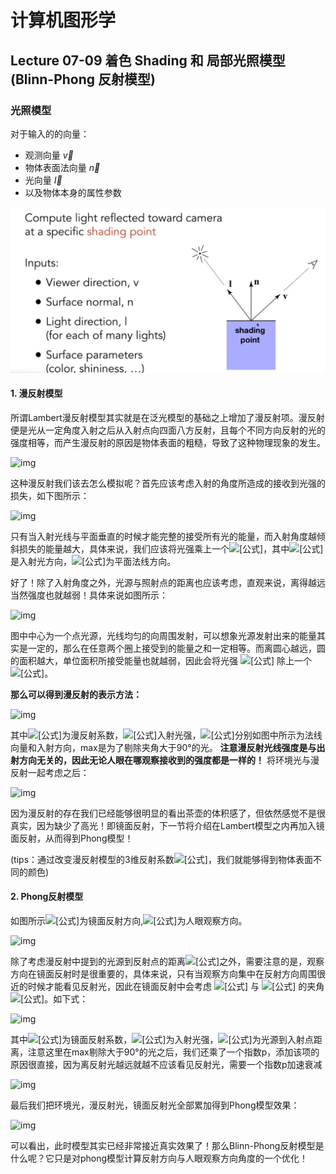 # 计算机图形学

## Lecture 07-09  着色	Shading  和 局部光照模型(Blinn-Phong 反射模型)

### 光照模型

对于输入的的向量：

- 观测向量  $\vec v$
- 物体表面法向量  $\vec n$
- 光向量  $\vec I$
- 以及物体本身的属性参数

![img](https://github.com/LXYYYYY/notes/raw/master/%E8%AE%A1%E7%AE%97%E6%9C%BA%E5%9B%BE%E5%BD%A2%E5%AD%A6/img/07_01.jpg)

#### 1. 漫反射模型

所谓Lambert漫反射模型其实就是在泛光模型的基础之上增加了漫反射项。漫反射便是光从一定角度入射之后从入射点向四面八方反射，且每个不同方向反射的光的强度相等，而产生漫反射的原因是物体表面的粗糙，导致了这种物理现象的发生。

![img](https://pic2.zhimg.com/80/v2-f9d6487d26325965ac807035cbe9eb9d_720w.jpg)

这种漫反射我们该去怎么模拟呢？首先应该考虑入射的角度所造成的接收到光强的损失，如下图所示：

![img](https://pic4.zhimg.com/80/v2-f9b56bf3a1820ef8a6b6297092a956cf_720w.jpg)

只有当入射光线与平面垂直的时候才能完整的接受所有光的能量，而入射角度越倾斜损失的能量越大，具体来说，我们应该将光强乘上一个![[公式]](https://www.zhihu.com/equation?tex=cos%5Ctheta+%3D+l+%5Ccdot+n)，其中![[公式]](https://www.zhihu.com/equation?tex=l)是入射光方向，![[公式]](https://www.zhihu.com/equation?tex=n)为平面法线方向。

好了！除了入射角度之外，光源与照射点的距离也应该考虑，直观来说，离得越远当然强度也就越弱！具体来说如图所示：

![img](https://pic2.zhimg.com/80/v2-e8049585b53b1b1ab71fe5a7067ffe09_720w.jpg)

图中中心为一个点光源，光线均匀的向周围发射，可以想象光源发射出来的能量其实是一定的，那么在任意两个圈上接受到的能量之和一定相等。而离圆心越远，圆的面积越大，单位面积所接受能量也就越弱，因此会将光强 ![[公式]](https://www.zhihu.com/equation?tex=I) 除上一个 ![[公式]](https://www.zhihu.com/equation?tex=r%5E2)。

**那么可以得到漫反射的表示方法：**

![img](https://pic3.zhimg.com/80/v2-679183b3783819c14b6916ce890f7d9e_720w.jpg)

其中![[公式]](https://www.zhihu.com/equation?tex=k_d)为漫反射系数，![[公式]](https://www.zhihu.com/equation?tex=I)入射光强，![[公式]](https://www.zhihu.com/equation?tex=n%2Cl)分别如图中所示为法线向量和入射方向，max是为了剔除夹角大于90°的光。 **注意漫反射光线强度是与出射方向无关的，因此无论人眼在哪观察接收到的强度都是一样的！** 将环境光与漫反射一起考虑之后：

![img](https://pic2.zhimg.com/80/v2-b2ba12e33e376a09957dda252992d989_720w.jpg)

因为漫反射的存在我们已经能够很明显的看出茶壶的体积感了，但依然感觉不是很真实，因为缺少了高光！即镜面反射，下一节将介绍在Lambert模型之内再加入镜面反射，从而得到Phong模型！

(tips：通过改变漫反射模型的3维反射系数![[公式]](https://www.zhihu.com/equation?tex=k_d)，我们就能够得到物体表面不同的颜色)

#### 2. Phong反射模型

如图所示![[公式]](https://www.zhihu.com/equation?tex=R)为镜面反射方向,![[公式]](https://www.zhihu.com/equation?tex=v)为人眼观察方向。

![img](https://pic1.zhimg.com/80/v2-15a8b2c0a6e065e190603fdf63602d70_720w.jpg)

除了考虑漫反射中提到的光源到反射点的距离![[公式]](https://www.zhihu.com/equation?tex=r)之外，需要注意的是，观察方向在镜面反射时是很重要的，具体来说，只有当观察方向集中在反射方向周围很近的时候才能看见反射光，因此在镜面反射中会考虑 ![[公式]](https://www.zhihu.com/equation?tex=R) 与 ![[公式]](https://www.zhihu.com/equation?tex=v) 的夹角 ![[公式]](https://www.zhihu.com/equation?tex=%5Calpha)。如下式：

![img](https://pic4.zhimg.com/80/v2-61b199802ffde5cd0603ac426c859387_720w.png)

其中![[公式]](https://www.zhihu.com/equation?tex=k_s)为镜面反射系数，![[公式]](https://www.zhihu.com/equation?tex=I)为入射光强，![[公式]](https://www.zhihu.com/equation?tex=r)为光源到入射点距离，注意这里在max剔除大于90°的光之后，我们还乘了一个指数p，添加该项的原因很直接，因为离反射光越远就越不应该看见反射光，需要一个指数p加速衰减

![img](https://pic4.zhimg.com/80/v2-23a1bcca580d90b36364a2c806a76447_720w.jpg)

最后我们把环境光，漫反射光，镜面反射光全部累加得到Phong模型效果：

![img](https://pic4.zhimg.com/80/v2-bf1c2fe5e71588567e00a38fd4d2ceeb_720w.jpg)

可以看出，此时模型其实已经非常接近真实效果了！那么Blinn-Phong反射模型是什么呢？它只是对phong模型计算反射方向与人眼观察方向角度的一个优化！
